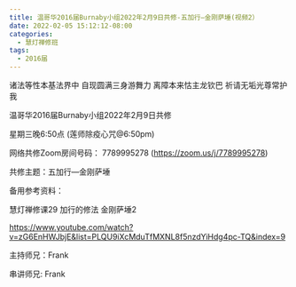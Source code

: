 ```yaml
---
title: 温哥华2016届Burnaby小组2022年2月9日共修-五加行—金刚萨埵(视频2）
date: 2022-02-05 15:12:12-08:00
categories:
  - 慧灯禅修班
tags:
  - 2016届
---
```

诸法等性本基法界中 自现圆满三身游舞力 离障本来怙主龙钦巴 祈请无垢光尊常护我

温哥华2016届Burnaby小组2022年2月9日共修 

星期三晚6:50点 (莲师除疫心咒@6:50pm)

网络共修Zoom房间号码： 7789995278 (<https://zoom.us/j/7789995278>)

共修主题：五加行—金刚萨埵

备用参考资料：

慧灯禅修课29 加行的修法 金刚萨埵2

<https://www.youtube.com/watch?v=zG6EnHWJbjE&list=PLQU9iXcMduTfMXNL8f5nzdYiHdg4pc-TQ&index=9>

主持师兄：Frank

串讲师兄: Frank
